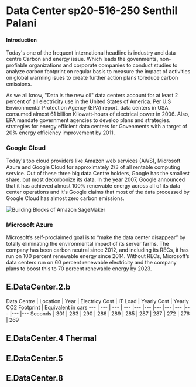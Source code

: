 # Data Center sp20-516-250 Senthil Palani 
#### Introduction
Today's one of the frequent international headline is industry and data centre Carbon and energy issue. Which leads the govenments, non-profiable organizations and corporate companies to conduct studies to analyze carbon footprint on regular basis to measure the impact of activities on global warming isues to create further action plans toreduce carbon emissions.

As we all know, "Data is the new oil" data centers account for at least 2 percent of all electricity use in the United States of America. Per U.S Environmental Protection Agency (EPA) report, data centers in USA consumed almost 61 billion Kilowatt-hours of electrical power in 2006. Also, EPA mandate government agencies to develop plans and strategies. strategies for energy efficient data centers for Govenments with a target of 20% energy efficiency improvement by 2011.

### Google Cloud

Today's top cloud providers like Amazon web services (AWS), Microsoft Azure and Google Cloud for approximately 2/3 of all rentable computing service. Out of these three big data Centre holders, Google has the smallest share, but most decorbonize its data. In the year 2007, Google announced that it has achieved almost 100% renewable energy across all of its data center operations and it's Google claims that most of the data processed by Google Cloud has almost zero carbon emissions.

![Building Blocks of Amazon SageMaker](https://media.wired.com/photos/5de7f07aec5b5300087be597/master/w_1600%2Cc_limit/science_M22567.jpg)

### Microsoft Azure

Microsoft’s self-proclaimed goal is to “make the data center disappear” by totally eliminating the environmental impact of its server farms. The company has been carbon neutral since 2012, and including its RECs, it has run on 100 percent renewable energy since 2014. Without RECs, Microsoft’s data centers run on 60 percent renewable electricity and the company plans to boost this to 70 percent renewable energy by 2023.

## E.DataCenter.2.b

Data Centre | Location | Year | Electricy Cost | IT Load | Yearly Cost | Yearly CO2 Footprint | Equivalent in cars 
--- | --- | --- | --- |--- |--- |--- |--- |--- |--- |--- |---
Seconds | 301 | 283 | 290 | 286 | 289 | 285 | 287 | 287 | 272 | 276 | 269


## E.DataCenter.4 Thermal



## E.DataCenter.5



## E.DataCenter.8




